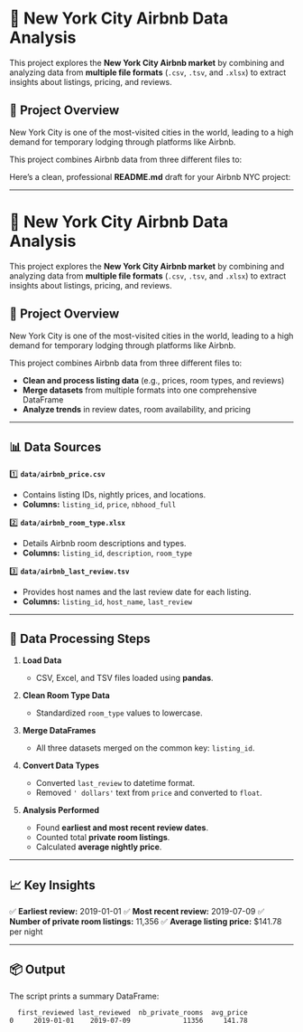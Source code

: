 
# 🗽 New York City Airbnb Data Analysis

This project explores the **New York City Airbnb market** by combining and analyzing data from **multiple file formats** (`.csv`, `.tsv`, and `.xlsx`) to extract insights about listings, pricing, and reviews.

## 📂 Project Overview

New York City is one of the most-visited cities in the world, leading to a high demand for temporary lodging through platforms like Airbnb.

This project combines Airbnb data from three different files to:

Here’s a clean, professional **README.md** draft for your Airbnb NYC project:

---

# 🗽 New York City Airbnb Data Analysis

This project explores the **New York City Airbnb market** by combining and analyzing data from **multiple file formats** (`.csv`, `.tsv`, and `.xlsx`) to extract insights about listings, pricing, and reviews.

## 📂 Project Overview

New York City is one of the most-visited cities in the world, leading to a high demand for temporary lodging through platforms like Airbnb.

This project combines Airbnb data from three different files to:

* **Clean and process listing data** (e.g., prices, room types, and reviews)
* **Merge datasets** from multiple formats into one comprehensive DataFrame
* **Analyze trends** in review dates, room availability, and pricing

---

## 📊 Data Sources

1️⃣ **`data/airbnb_price.csv`**

* Contains listing IDs, nightly prices, and locations.
* **Columns:** `listing_id`, `price`, `nbhood_full`

2️⃣ **`data/airbnb_room_type.xlsx`**

* Details Airbnb room descriptions and types.
* **Columns:** `listing_id`, `description`, `room_type`

3️⃣ **`data/airbnb_last_review.tsv`**

* Provides host names and the last review date for each listing.
* **Columns:** `listing_id`, `host_name`, `last_review`

---

## 🔧 Data Processing Steps

1. **Load Data**

   * CSV, Excel, and TSV files loaded using **pandas**.

2. **Clean Room Type Data**

   * Standardized `room_type` values to lowercase.

3. **Merge DataFrames**

   * All three datasets merged on the common key: `listing_id`.

4. **Convert Data Types**

   * Converted `last_review` to datetime format.
   * Removed `' dollars'` text from `price` and converted to `float`.

5. **Analysis Performed**

   * Found **earliest and most recent review dates**.
   * Counted total **private room listings**.
   * Calculated **average nightly price**.

---

## 📈 Key Insights

✅ **Earliest review:** 2019-01-01
✅ **Most recent review:** 2019-07-09
✅ **Number of private room listings:** 11,356
✅ **Average listing price:** \$141.78 per night

---


## 📦 Output

The script prints a summary DataFrame:

```
  first_reviewed last_reviewed  nb_private_rooms  avg_price
0     2019-01-01    2019-07-09             11356     141.78
```
